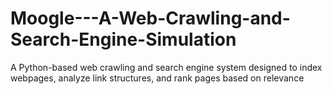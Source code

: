 # Moogle---A-Web-Crawling-and-Search-Engine-Simulation
A Python-based web crawling and search engine system designed to index webpages, analyze link structures, and rank pages based on relevance
